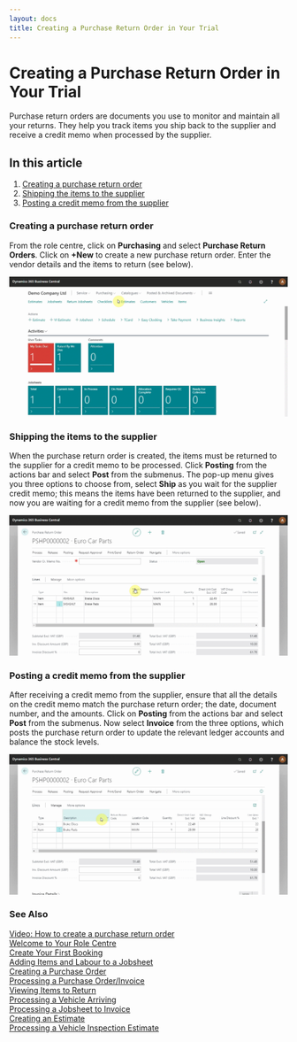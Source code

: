 ```yaml
---
layout: docs
title: Creating a Purchase Return Order in Your Trial
---
```


# Creating a Purchase Return Order in Your Trial

Purchase return orders are documents you use to monitor and maintain all your returns. They help you track items you ship back to the supplier and receive a credit memo when processed by the supplier.

## In this article

1. [Creating a purchase return order](#creating-a-purchase-return-order)
2. [Shipping the items to the supplier](#shipping-the-items-to-the-supplier)
3. [Posting a credit memo from the supplier](#posting-a-credit-memo-from-the-supplier)

### Creating a purchase return order
From the role centre, click on **Purchasing** and select **Purchase Return Orders**. Click on **+New** to create a new purchase return order. Enter the vendor details and the items to return (see below).

![](media/garagehive-trial-creating-a-purchase-return-order1.gif)


### Shipping the items to the supplier
When the purchase return order is created, the items must be returned to the supplier for a credit memo to be processed. Click **Posting** from the actions bar and select **Post** from the submenus. The pop-up menu gives you three options to choose from, select **Ship** as you wait for the supplier credit memo; this means the items have been returned to the supplier, and now you are waiting for a credit memo from the supplier (see below).

![](media/garagehive-trial-creating-a-purchase-return-order2.gif) 

### Posting a credit memo from the supplier
After receiving a credit memo from the supplier, ensure that all the details on the credit memo match the purchase return order; the date, document number, and the amounts. Click on **Posting** from the actions bar and select **Post** from the submenus. Now select **Invoice** from the three options, which posts the purchase return order to update the relevant ledger accounts and balance the stock levels.

![](media/garagehive-trial-creating-a-purchase-return-order3.gif)


### **See Also**

[Video: How to create a purchase return order](https://www.youtube.com/watch?v=X81T5UAOTNU&t=83s&:target="_blank") \
[Welcome to Your Role Centre](garagehive-trial-welcome-to-the-role-centre.html) \
[Create Your First Booking](garagehive-trial-creating-your-first-booking.html) \
[Adding Items and Labour to a Jobsheet](garagehive-trial-adding-items-and-labour-to-a-jobsheet.html) \
[Creating a Purchase Order](garagehive-trial-creating-a-purchase-order.html) \
[Processing a Purchase Order/Invoice](garagehive-trial-processing-a-purchase-order.html) \
[Viewing Items to Return](garagehive-trial-viewing-items-to-return.html) \
[Processing a Vehicle Arriving](garagehive-trial-processing-a-vehicle-arriving.html) \
[Processing a Jobsheet to Invoice](garagehive-trial-processing-a-jobsheet-to-invoice.html) \
[Creating an Estimate](garagehive-trial-creating-an-estimate.html) \
[Processing a Vehicle Inspection Estimate](garagehive-trial-processing-a-vehicle-inspection-estimate.html)